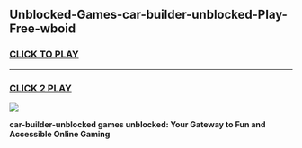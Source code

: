
## Unblocked-Games-car-builder-unblocked-Play-Free-wboid
<h3>
<a href="https://premium76.site?title=car-builder-unblocked&ref=10A">CLICK TO PLAY</a></h3>
<hr>

<h3>
<a href="https://premium76.site?title=car-builder-unblocked&ref=10A">CLICK 2 PLAY</a>
  
</h3>

<a href="https://premium76.site?title=car-builder-unblocked&ref=10A"><img src="https://clearcache.store/games.png"></a>


**car-builder-unblocked games unblocked: Your Gateway to Fun and Accessible Online Gaming**
